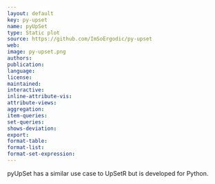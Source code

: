 ```yaml
---
layout: default
key: py-upset
name: pyUpSet
type: Static plot
source: https://github.com/ImSoErgodic/py-upset
web: 
image: py-upset.png
authors: 
publication: 
language:
license:
maintained: 
interactive: 
inline-attribute-vis: 
attribute-views: 
aggregation: 
item-queries: 
set-queries: 
shows-deviation: 
export: 
format-table: 
format-list: 
format-set-expression: 
---
```


pyUpSet has a similar use case to UpSetR but is developed for Python.